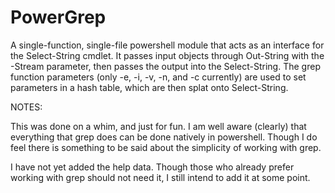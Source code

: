 # PowerGrep
A single-function, single-file powershell module that acts as an interface for the Select-String cmdlet. It passes input objects through Out-String with the -Stream parameter, then passes the output into the Select-String. The grep function parameters (only -e, -i, -v, -n, and -c currently) are used to set parameters in a hash table, which are then splat onto Select-String.

NOTES:

This was done on a whim, and just for fun. I am well aware (clearly) that everything that grep does can be done natively in powershell. Though I do feel there is something to be said about the simplicity of working with grep.

I have not yet added the help data. Though those who already prefer working with grep should not need it, I still intend to add it at some point.
